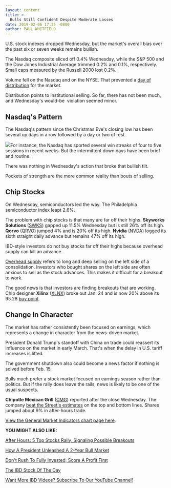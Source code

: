 ```yaml
---
layout: content
title: >-
  Bulls Still Confident Despite Moderate Losses
date: 2019-02-06 17:35 -0800
author: PAUL WHITFIELD
---
```






U.S. stock indexes dropped Wednesday, but the market's overall bias over the past six or seven weeks remains bullish.




The Nasdaq composite sliced off 0.4% Wednesday, while the S&P 500 and the Dow Jones Industrial Average trimmed 0.2% and 0.1%, respectively. Small caps measured by the Russell 2000 lost 0.2%.


Volume fell on the Nasdaq and on the NYSE. That prevented a [day of distribution](https://www.investors.com/how-to-invest/investors-corner/how-to-spot-stock-market-tops-track-the-distribution-days/) for the market.


Distribution points to institutional selling. So far, there has not been much, and Wednesday's would-be  violation seemed minor.


Nasdaq's Pattern
----------------


The Nasdaq's pattern since the Christmas Eve's closing low has been several up days in a row followed by a day or two of rest.


![](https://www.investors.com/wp-content/uploads/2019/02/MP_1x0_020619-227x300.jpg)For instance, the Nasdaq has sported several win streaks of four to five sessions in recent weeks. But the intermittent down days have been brief and routine.


There was nothing in Wednesday's action that broke that bullish tilt.


Pockets of strength are the more common reality than bouts of selling.


Chip Stocks
-----------


On Wednesday, semiconductors led the way. The Philadelphia semiconductor index leapt 2.6%.


The problem with chip stocks is that many are far off their highs. **Skyworks Solutions** ([SWKS](https://research.investors.com/quote.aspx?symbol=SWKS)) gapped up 11.5% Wednesday but is still 26% off its high. **Qorvo** ([QRVO](https://research.investors.com/quote.aspx?symbol=QRVO)) jumped 4% and is 20% off its high. **Nvidia** ([NVDA](https://research.investors.com/quote.aspx?symbol=NVDA)) logged its sixth straight daily advance but remains 47% off its high.


IBD-style investors do not buy stocks far off their highs because overhead supply can kill an advance.


[Overhead supply](https://www.investors.com/how-to-invest/investors-corner/why-overhead-supply-threat-in-a-stocks-new-base-expires-over-time/) refers to long and deep selling on the left side of a consolidation. Investors who bought shares on the left side are often anxious to sell as the stock advances. This makes it difficult for a breakout to work.


The good news is that investors are finding breakouts that are working. Chip designer **Xilinx** ([XLNX](https://research.investors.com/quote.aspx?symbol=XLNX)) broke out Jan. 24 and is now 20% above its 95.28 [buy point](http://www.investors.com/ibd-university/how-to-buy/bases-overview-1/).


Change In Character
-------------------


The market has rather consistently been focused on earnings, which represents a change in character from the news-driven market.


President Donald Trump's standoff with China on trade could reassert its influence on the market in early March. That's when the delay in U.S. tariff increases is lifted.


The government shutdown also could become a news factor if nothing is solved before Feb. 15.


Bulls much prefer a stock market focused on earnings season rather than politics. But if the rally does leave the rails, news is likely to be one of the usual suspects.


**Chipotle Mexican Grill** ([CMG](https://research.investors.com/quote.aspx?symbol=CMG)) reported after the close Wednesday. The company [beat the Street's estimates](https://www.investors.com/news/chipotle-earnings-q4-2018-chipotle-stock-buy-point/) on the top and bottom lines. Shares jumped about 9% in after-hours trade.


[View the General Market Indicators chart page here](https://www.investors.com/wp-content/uploads/2019/02/IBD0602152629GMI2.pdf).


**YOU MIGHT ALSO LIKE:**


[After Hours: 5 Top Stocks Rally, Signaling Possible Breakouts](https://www.investors.com/market-trend/stock-market-today/dow-jones-futures-top-stocks-chipotle-earnings-chipotle-stock-irobot-stock-match-stock/)


[How A President Unleashed A 2-Year Bull Market](https://www.investors.com/how-to-invest/investors-corner/stock-market-history-ike-bull-market/)


[Don't Rush To Fully Invested; Score A Profit First](https://www.investors.com/how-to-invest/investors-corner/dont-rush-to-get-fully-invested-score-a-profit-first/)


[The IBD Stock Of The Day](https://www.investors.com/research/ibd-stock-of-the-day/)


[Want More IBD Videos? Subscribe To Our YouTube Channel!](https://www.youtube.com/investorsbusinessdaily)




